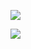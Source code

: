 
![](https://komarev.com/ghpvc/?username=asphole&label=stalkers&color=02260A)

![](https://64.media.tumblr.com/191501c54875fec99026bad447221249/ca206648a3761460-09/s100x200/ec0c0633ab0b3dc7668f4d305437228eb5fbffbb.pnj)
